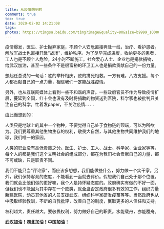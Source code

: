 ```yaml
---
title: 从疫情想到的
comments: true
toc: true
date: 2020-02-02 14:21:08
tags:
photos: https://timgsa.baidu.com/timg?image&quality=80&size=b9999_10000&sec=1580634816484&di=dc5986420e23abbab9ca863d503797c8&imgtype=0&src=http%3A%2F%2Fcrawl.ws.126.net%2F91b2448d6ffc26e8333162d40e21576e.jpg
---
```


疫情爆发，医生、护士抛弃家庭，不顾个人安危直接奔赴一线，治疗、看护患者。解放军战士也直接开赴“战场”，维护秩序。为了尽早完成进度，收纳更多的患者，工人也是不顾个人危险，24小时不断施工。社会爱心人士、企业也是捐款捐物，给武汉加油，甚至一些条件不是很富裕的环卫工人也是捐款贡献自己的一份力量。

<!-- more -->

想起任总说的一句话：胜的举杯相庆，败的拼死相救。一方有难，八方支援。每个人都贡献自己的一点力量，相信我们一定能战胜疫情。

另外，也从互联网媒体上看到一些不和谐的声音。一些政府官员不作为导致疫情扩展，蔓延到全国，红十会也没有及时将捐助的物资送到医院，科学家也被批判只关注自己的科学，忙着发paper，不关注疫情... ...

由此而想到的：

人类只是地球上的其中一个物种，不要觉得自己处于食物链的顶端，可以为所欲为。我们要尊重其他生物生存的权利，敬畏大自然，与其他生物共同维护我们的地球，我们唯一的家园。

人类的职业没有高低贵贱之分。医生、护士、工人、战士、科学家、企业家等等，每个人的都是我们这个文明社会的组成部分，都在为我们社会贡献自己的力量，都不可或缺，只是职责不同。

我们不能只当“评论家”，而应该多想想，我们能做些什么，努力做一个实干家。另外，我们保持客观的态度，不能看到一面就去评价。假想我们自己处于那个位置，我们就会比他们做的更好嘛，我个人是持怀疑态度的。政府确实有做的不好一面，但我们也不能因为其中存在一个败类，就全盘否定政府很多有效的工作，组织力量新建医院，动员其他省的人员支援武汉，组织科学家研发疫苗等等。当然政府也从中吸取经验教训，不断的自我批评，改善自己的制度，赢取更多的人信任和支持。

权利越大，责任越大。要敬畏权利，努力做好自己的职责。水能载舟，亦能覆舟。

**武汉加油！湖北加油！中国加油！**